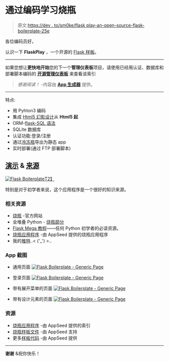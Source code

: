 # 通过编码学习烧瓶

> 原文:[https://dev . to/sm0ke/flask play-an-open-source-flask-boilerplate-25e](https://dev.to/sm0ke/flaskplay-an-open-source-flask-boilerplate-25e)

各位编码员好，

认识一下 **FlaskPlay** ，一个开源的 [Flask 样板](https://github.com/app-generator/flask-boilerplate-flaskplay)。

* * *

如果您想让**更快地开始**您的下一个**管理仪表板**项目，请使用已经用认证、数据库和部署脚本编码的 **[开源管理仪表板](https://appseed.us/admin-dashboards/open-source)** 来查看该索引

> *感谢阅读！* -内容由 **[App 生成器](https://appseed.us/)** 提供。

* * *

特点:

*   用 Pyhton3 编码
*   集成 [Html5 幻影设计](https://html5up.net/phantom)从 **Html5 起**
*   ORM-[flask-SQL 语法](https://flask-sqlalchemy.palletsprojects.com/en/2.x/)
*   SQLite 数据库
*   认证功能:登录/注册
*   通过[冷冻瓶](https://pythonhosted.org/Frozen-Flask/)导出为静态 app
*   实时部署(通过 FTP 部署脚本)

## [](#demo-amp-sources)[演示](https://flask-boilerplate.appseed.us/) & [来源](https://github.com/app-generator/flask-boilerplate-flaskplay)

[![Flask Boilerplate](../Images/782c000ac53f21cd989bdba8ad5b9bf7.png)T2】](https://res.cloudinary.com/practicaldev/image/fetch/s--CexuWYGY--/c_limit%2Cf_auto%2Cfl_progressive%2Cq_auto%2Cw_880/https://github.com/app-generator/flask-boilerplate/raw/master/screenshots/flask-boilerplate-main.jpg)

特别是对于初学者来说，这个应用程序是一个很好的知识来源。

### [](#related-resources)相关资源

*   [烧瓶](http://flask.pocoo.org/) -官方网站
*   全堆叠 Python - [烧瓶部分](https://www.fullstackpython.com/flask.html)
*   [Flask Mega 教程](https://blog.miguelgrinberg.com/post/the-flask-mega-tutorial-part-i-hello-world)——任何 Python 初学者的必读资源。
*   [烧瓶应用程序](https://appseed.us/apps/flask-apps) -由 AppSeed 提供的烧瓶应用程序
*   我的[推特](https://twitter.com/Sm0keDev)..< ('_') >..

### [](#app-screen-shots)App 截图

*   通用页面
    [![Flask Boilerplate - Generic Page](../Images/18b0e43c3a6deb4b16cb835330fe88ba.png)](https://res.cloudinary.com/practicaldev/image/fetch/s--ZRVjkrSw--/c_limit%2Cf_auto%2Cfl_progressive%2Cq_auto%2Cw_880/https://github.com/app-generator/flask-boilerplate-flaskplay/raw/master/screenshots/flask-boilerplate-generic-page.jpg)

*   登录页面
    [![Flask Boilerplate - Generic Page](../Images/9bd976aac6d175d3bb322847d4053a49.png)](https://res.cloudinary.com/practicaldev/image/fetch/s--tdgPvRL3--/c_limit%2Cf_auto%2Cfl_progressive%2Cq_auto%2Cw_880/https://github.com/app-generator/flask-boilerplate-flaskplay/raw/master/screenshots/flask-boilerplate-login.jpg)

*   带有展开菜单的页面
    [![Flask Boilerplate - Generic Page](../Images/8ce4b0b3c6d10da238b3a1fc6e957227.png)](https://res.cloudinary.com/practicaldev/image/fetch/s--ifIkMQh4--/c_limit%2Cf_auto%2Cfl_progressive%2Cq_auto%2Cw_880/https://github.com/app-generator/flask-boilerplate-flaskplay/raw/master/screenshots/flask-boilerplate-menu.jpg)

*   带有设计元素的页面
    [![Flask Boilerplate - Generic Page](../Images/6520df6577cf66e56da300963cabea01.png)](https://res.cloudinary.com/practicaldev/image/fetch/s--rRSa_yhY--/c_limit%2Cf_auto%2Cfl_progressive%2Cq_auto%2Cw_880/https://github.com/app-generator/flask-boilerplate-flaskplay/raw/master/screenshots/flask-boilerplate-elements.jpg)

### [](#resources)资源

*   [烧瓶应用程序](https://appseed.us/apps/flask-apps) -由 AppSeed 提供的索引
*   [烧瓶样板文件](https://appseed.us/boilerplate-code/flask-boilerplate) -由 AppSeed 支持
*   更多[样板代码](https://appseed.us/boilerplate-code/) -由 AppSeed 提供

* * *

**谢谢** &祝你快乐！
